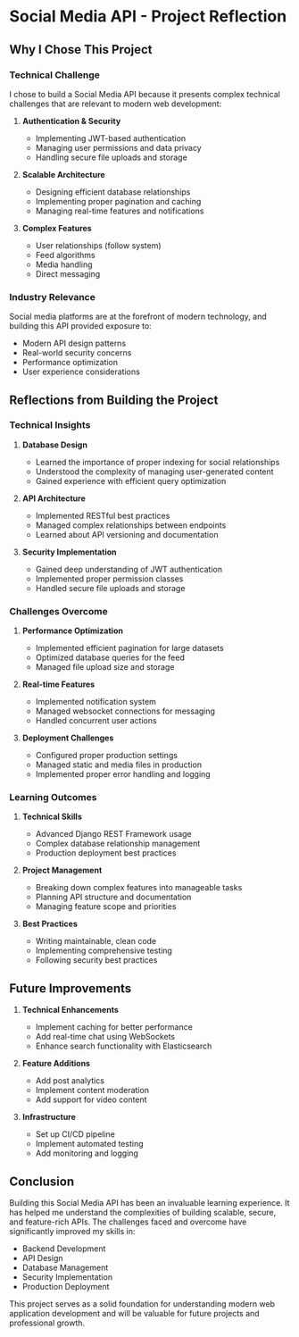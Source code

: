 # Social Media API - Project Reflection

## Why I Chose This Project

### Technical Challenge
I chose to build a Social Media API because it presents complex technical challenges that are relevant to modern web development:

1. **Authentication & Security**
   - Implementing JWT-based authentication
   - Managing user permissions and data privacy
   - Handling secure file uploads and storage

2. **Scalable Architecture**
   - Designing efficient database relationships
   - Implementing proper pagination and caching
   - Managing real-time features and notifications

3. **Complex Features**
   - User relationships (follow system)
   - Feed algorithms
   - Media handling
   - Direct messaging

### Industry Relevance
Social media platforms are at the forefront of modern technology, and building this API provided exposure to:
- Modern API design patterns
- Real-world security concerns
- Performance optimization
- User experience considerations

## Reflections from Building the Project

### Technical Insights

1. **Database Design**
   - Learned the importance of proper indexing for social relationships
   - Understood the complexity of managing user-generated content
   - Gained experience with efficient query optimization

2. **API Architecture**
   - Implemented RESTful best practices
   - Managed complex relationships between endpoints
   - Learned about API versioning and documentation

3. **Security Implementation**
   - Gained deep understanding of JWT authentication
   - Implemented proper permission classes
   - Handled secure file uploads and storage

### Challenges Overcome

1. **Performance Optimization**
   - Implemented efficient pagination for large datasets
   - Optimized database queries for the feed
   - Managed file upload size and storage

2. **Real-time Features**
   - Implemented notification system
   - Managed websocket connections for messaging
   - Handled concurrent user actions

3. **Deployment Challenges**
   - Configured proper production settings
   - Managed static and media files in production
   - Implemented proper error handling and logging

### Learning Outcomes

1. **Technical Skills**
   - Advanced Django REST Framework usage
   - Complex database relationship management
   - Production deployment best practices

2. **Project Management**
   - Breaking down complex features into manageable tasks
   - Planning API structure and documentation
   - Managing feature scope and priorities

3. **Best Practices**
   - Writing maintainable, clean code
   - Implementing comprehensive testing
   - Following security best practices

## Future Improvements

1. **Technical Enhancements**
   - Implement caching for better performance
   - Add real-time chat using WebSockets
   - Enhance search functionality with Elasticsearch

2. **Feature Additions**
   - Add post analytics
   - Implement content moderation
   - Add support for video content

3. **Infrastructure**
   - Set up CI/CD pipeline
   - Implement automated testing
   - Add monitoring and logging

## Conclusion

Building this Social Media API has been an invaluable learning experience. It has helped me understand the complexities of building scalable, secure, and feature-rich APIs. The challenges faced and overcome have significantly improved my skills in:

- Backend Development
- API Design
- Database Management
- Security Implementation
- Production Deployment

This project serves as a solid foundation for understanding modern web application development and will be valuable for future projects and professional growth.
